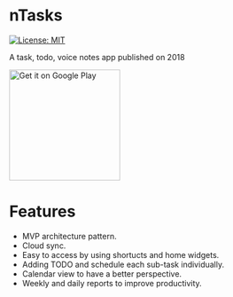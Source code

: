 # nTasks
[![License: MIT](https://img.shields.io/badge/License-MIT-yellow.svg)](https://opensource.org/licenses/MIT)

A task, todo, voice notes app published on 2018

<a href='https://play.google.com/store/apps/details?id=com.nloops.ntasks&pcampaignid=pcampaignidMKT-Other-global-all-co-prtnr-py-PartBadge-Mar2515-1'><img alt='Get it on Google Play' src='https://play.google.com/intl/en_us/badges/static/images/badges/en_badge_web_generic.png' width='200'/></a>

# Features
* MVP architecture pattern.
* Cloud sync.
* Easy to access by using shortucts and home widgets.
* Adding TODO and schedule each sub-task individually.
* Calendar view to have a better perspective.
* Weekly and daily reports to improve productivity.
